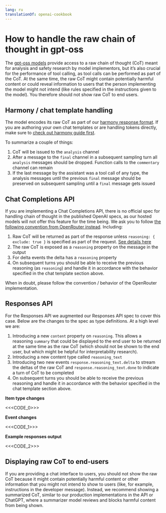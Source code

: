 ```yaml
---
lang: ru
translationOf: openai-cookbook
---
```


# How to handle the raw chain of thought in gpt-oss

The [gpt-oss models](https://openai.com/open-models) provide access to a raw chain of thought (CoT) meant for analysis and safety research by model implementors, but it’s also crucial for the performance of tool calling, as tool calls can be performed as part of the CoT. At the same time, the raw CoT might contain potentially harmful content or could reveal information to users that the person implementing the model might not intend (like rules specified in the instructions given to the model). You therefore should not show raw CoT to end users.

## Harmony / chat template handling

The model encodes its raw CoT as part of our [harmony response format](https://cookbook.openai.com/articles/openai-harmony). If you are authoring your own chat templates or are handling tokens directly, make sure to [check out harmony guide first](https://cookbook.openai.com/articles/openai-harmony).

To summarize a couple of things:

1. CoT will be issued to the `analysis` channel
2. After a message to the `final` channel in a subsequent sampling turn all `analysis` messages should be dropped. Function calls to the `commentary` channel can remain
3. If the last message by the assistant was a tool call of any type, the analysis messages until the previous `final` message should be preserved on subsequent sampling until a `final` message gets issued

## Chat Completions API

If you are implementing a Chat Completions API, there is no official spec for handling chain of thought in the published OpenAI specs, as our hosted models will not offer this feature for the time being. We ask you to follow [the following convention from OpenRouter instead](https://openrouter.ai/docs/use-cases/reasoning-tokens). Including:

1. Raw CoT will be returned as part of the response unless `reasoning: { exclude: true }` is specified as part of the request. [See details here](https://openrouter.ai/docs/use-cases/reasoning-tokens#legacy-parameters)
2. The raw CoT is exposed as a `reasoning` property on the message in the output
3. For delta events the delta has a `reasoning` property
4. On subsequent turns you should be able to receive the previous reasoning (as `reasoning`) and handle it in accordance with the behavior specified in the chat template section above.

When in doubt, please follow the convention / behavior of the OpenRouter implementation.

## Responses API

For the Responses API we augmented our Responses API spec to cover this case. Below are the changes to the spec as type definitions. At a high level we are:

1. Introducing a new `content` property on `reasoning`. This allows a reasoning `summary` that could be displayed to the end user to be returned at the same time as the raw CoT (which should not be shown to the end user, but which might be helpful for interpretability research).
2. Introducing a new content type called `reasoning_text`
3. Introducing two new events `response.reasoning_text.delta` to stream the deltas of the raw CoT and `response.reasoning_text.done` to indicate a turn of CoT to be completed
4. On subsequent turns you should be able to receive the previous reasoning and handle it in accordance with the behavior specified in the chat template section above.

**Item type changes**

<<&lt;CODE_0&gt;>>

**Event changes**

<<&lt;CODE_1&gt;>>

**Example responses output**

<<&lt;CODE_2&gt;>>

## Displaying raw CoT to end-users

If you are providing a chat interface to users, you should not show the raw CoT because it might contain potentially harmful content or other information that you might not intend to show to users (like, for example, instructions in the developer message). Instead, we recommend showing a summarized CoT, similar to our production implementations in the API or ChatGPT, where a summarizer model reviews and blocks harmful content from being shown.
